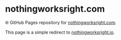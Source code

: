# nothingworksright.com  

🌐 GitHub Pages repository for [nothingworksright.com](https://www.nothingworksright.com).  

This page is a simple redirect to [nothingworksright.io](https://www.nothingworksright.io).  
